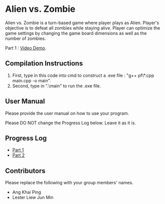 # Alien vs. Zombie

Alien vs. Zombie is a turn-based game where player plays as Alien. Player's objective is to defeat all zombies while staying alive. Player can optimize the game settings by changing the game board dimensions as well as the number of zombies.

Part 1 : [Video Demo](https://youtu.be/hvJd5apu8nI).

## Compilation Instructions

1. First, type in this code into cmd to construct a .exe file : "g++ pf\\*.cpp main.cpp -o main".
2. Second, type in ".\main" to run the .exe file.

## User Manual

Please provide the user manual on how to use your program.

Please DO NOT change the Progress Log below. Leave it as it is.

## Progress Log

- [Part 1](PART1.md)
- [Part 2](PART2.md)

## Contributors

Please replace the following with your group members' names. 

- Ang Khai Ping
- Lester Liew Jun Min
